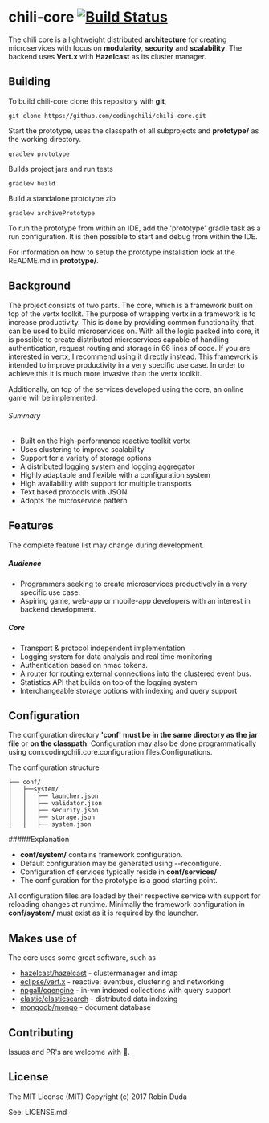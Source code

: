# chili-core [![Build Status](https://travis-ci.org/codingchili/chili-core.svg?branch=master)](https://travis-ci.org/codingchili/chili-core)

The chili core is a lightweight distributed **architecture** for creating microservices with focus on **modularity**, **security** and **scalability**. The backend uses **Vert.x** with **Hazelcast** as its cluster manager. 

## Building
To build chili-core clone this repository with **git**,
```
git clone https://github.com/codingchili/chili-core.git
```
Start the prototype, uses the classpath of all subprojects and **prototype/** as the working directory.
```
gradlew prototype
```

Builds project jars and run tests
```
gradlew build
```

Build a standalone prototype zip
```
gradlew archivePrototype
```
To run the prototype from within an IDE, add the 'prototype' gradle task as a run configuration. It is then possible to start and debug from within the IDE.

For information on how to setup the prototype installation look at the README.md in **prototype/**.

## Background
The project consists of two parts. The core, which is a framework built on top of the vertx toolkit. The purpose of wrapping vertx in a framework is to increase productivity. This is done by providing common functionality that can be used to build microservices on. With all the logic packed into core, it is possible to create distributed microservices capable of handling authentication, request routing and storage in 66 lines of code. If you are interested in vertx, I recommend using it directly instead. This framework is intended to improve productivity in a very specific use case. In order to achieve this it is much more invasive than the vertx toolkit.

Additionally, on top of the services developed using the core, an online game will be implemented.

###### Summary
* Built on the high-performance reactive toolkit vertx
* Uses clustering to improve scalability
* Support for a variety of storage options
* A distributed logging system and logging aggregator
* Highly adaptable and flexible with a configuration system
* High availability with support for multiple transports
* Text based protocols with JSON
* Adopts the microservice pattern

## Features
The complete feature list may change during development. 

##### Audience
- Programmers seeking to create microservices productively in a very specific use case.
- Aspiring game, web-app or mobile-app developers with an interest in backend development.

##### Core
* Transport & protocol independent implementation
* Logging system for data analysis and real time monitoring
* Authentication based on hmac tokens.
* A router for routing external connections into the clustered event bus.
* Statistics API that builds on top of the logging system
* Interchangeable storage options with indexing and query support

## Configuration
The configuration directory **'conf' must be in the same directory as the jar file** or **on the classpath**.
Configuration may also be done programmatically using com.codingchili.core.configuration.files.Configurations.

The configuration structure
```
├── conf/
│   ├──system/
│   │   ├── launcher.json
│   │   ├── validator.json
│   │   ├── security.json
│   │   ├── storage.json
│   │   ├── system.json
```
#####Explanation
- **conf/system/** contains framework configuration.
- Default configuration may be generated using --reconfigure.
- Configuration of services typically reside in **conf/services/**
- The configuration for the prototype is a good starting point.

All configuration files are loaded by their respective service with support for reloading changes at runtime. Minimally the framework configuration in **conf/system/** must exist as it is required by the launcher. 

## Makes use of
The core uses some great software, such as

* [hazelcast/hazelcast](https://github.com/hazelcast/hazelcast) - clustermanager and imap
* [eclipse/vert.x](https://github.com/eclipse/vert.x) - reactive: eventbus, clustering and networking
* [npgall/cqengine](https://github.com/npgall/cqengine) - in-vm indexed collections with query support
* [elastic/elasticsearch](https://github.com/elastic/elasticsearch) - distributed data indexing
* [mongodb/mongo](https://github.com/mongodb/mongo) - document database

## Contributing
Issues and PR's are welcome with :blue_heart:.

## License
The MIT License (MIT)
Copyright (c) 2017 Robin Duda

See: LICENSE.md
